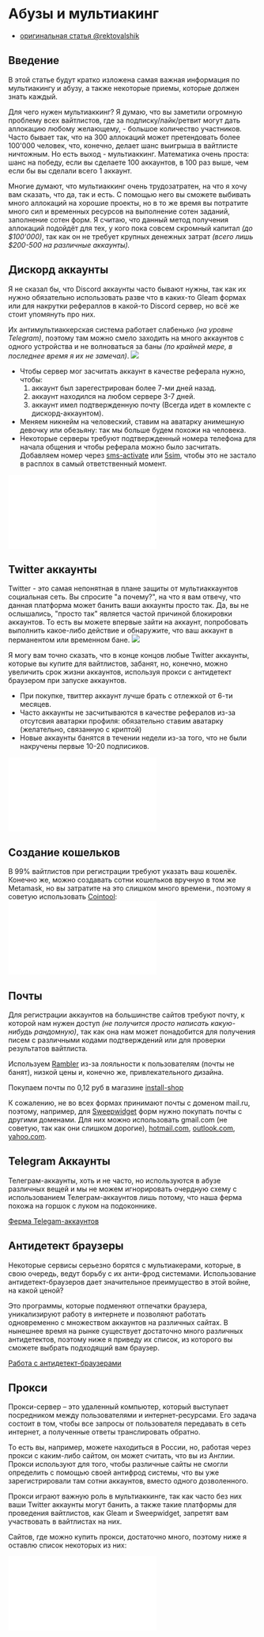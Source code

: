 # Абузы и мультиакинг
- [оригинальная статья @rektovalshik](https://telegra.ph/Metodichka-po-multiakkingu-11-12)

## Введение
В этой статье будут кратко изложена самая важная информация по мультиакингу и абузу, а также некоторые приемы, которые должен знать каждый.

Для чего нужен мультиаккинг? Я думаю, что вы заметили огромную проблему всех вайтлистов, где за подписку/лайк/ретвит могут дать аллокацию любому желающему, - большое количество участников. Часто бывает так, что на 300 аллокаций может претендовать более 100'000 человек, что, конечно, делает шанс выигрыша в вайтлисте ничтожным. Но есть выход - мультиаккинг. Математика очень проста: шанс на победу, если вы сделаете 100 аккаунтов, в 100 раз выше, чем если бы вы сделали всего 1 аккаунт.  

Многие думают, что мультиаккинг очень трудозатратен, на что я хочу вам сказать, что да, так и есть. С помощью него вы сможете выбивать много аллокаций на хорошие проекты, но в то же время вы потратите много сил и временных ресурсов на выполнение сотен заданий, заполнение сотен форм. Я считаю, что данный метод получения аллокаций подойдёт для тех, у кого пока совсем скромный капитал _(до $100'000)_, так как он не требует крупных денежных затрат *(всего лишь $200-500 на различные аккаунты).*  

## Дискорд аккаунты
Я не сказал бы, что Discord аккаунты часто бывают нужны, так как их нужно обязательно использовать разве что в каких-то Gleam формах или для накрутки рефераллов в какой-то Discord сервер, но всё же стоит упомянуть про них.  

Их антимультиаккерская система работает слабенько _(на уровне Telegram)_, поэтому там можно смело заходить на много аккаунтов с одного устройства и не волноваться за баны _(по крайней мере, в последнее время я их не замечал)_.
![](https://telegra.ph/file/e14eae581238bb36ecd89.png)


- Чтобы сервер мог засчитать аккаунт в качестве реферала нужно, чтобы:
    1. аккаунт был зарегестрирован более 7-ми дней назад.
	2. аккаунт находился на любом сервере 3-7 дней.
	3. аккаунт имел подтвержденную почту (Всегда идет в комлекте с дискорд-аккаунтом).
- Меняем никнейм на человеский, ставим на аватарку анимешную девочку или обезьяну: так мы больше будем похожи на человека.
- Некоторые серверы требуют подтвержденный номера телефона для начала общения и чтобы реферала можно было засчитать. Добавляем номер через [sms-activate](https://sms-activate.org/ru/getNumber) или [5sim](https://5sim.net/), чтобы это не застало в расплох в самый ответственный момент.

![Список Магазинов Дискорд-Аккаунтов](../Списки/Список%20Магазинов%20Дискорд-Аккаунтов.md)

## Twitter аккаунты
Twitter - это самая непонятная в плане защиты от мультиаккаунтов социальная сеть. Вы спросите "а почему?", на что я вам отвечу, что данная платформа может банить ваши аккаунты просто так. Да, вы не ослышались, "просто так" является частой причиной блокировки аккаунтов. То есть вы можете впервые зайти на аккаунт, попробовать выполнить какое-либо действие и обнаружите, что ваш аккаунт в перманентом или временном бане.
![](https://telegra.ph/file/fb07252bfb330d71dc0c1.png)

Я могу вам точно сказать, что в конце концов любые Twitter аккаунты, которые вы купите для вайтлистов, забанят, но, конечно, можно увеличить срок жизни аккаунтов, используя прокси с антидетект браузером при запуске аккаунтов.

- При покупке, твиттер аккаунт лучше брать с отлежкой от 6-ти месяцев.
- Часто аккаунты не засчитываются в качестве рефералов из-за отсутсвия аватарки профиля: обязательно ставим аватарку (желательно, связанную с криптой)
- Новые аккаунты банятся в течении недели из-за того, что не были накручены первые 10-20 подписиков.

![Список Магазинов Твиттер-Аккаунтов](../Списки/Список%20Магазинов%20Твиттер-Аккаунтов.md)

## Создание кошельков
В 99% вайтлистов при регистрации требуют указать ваш кошелёк. Конечно же, можно создавать сотни кошельков вручную в том же Metamask, но вы затратите на это слишком много времени., поэтому я советую использовать [Cointool](https://cointool.app/dashboard):
![CoinTool](../Инструменты/CoinTool.md)

## Почты
Для регистрации аккаунтов на большинстве сайтов требуют почту, к которой нам нужен доступ _(не получится просто написать какую-нибудь рандомную)_, так как она нам может понадобится для получения писем с различными кодами подтверждений или для проверки результатов вайтлиста.

Используем [Rambler](https://www.rambler.ru/) из-за лояльности к пользователям (почты не банят), низкой цены и, конечно же, привлекательного дизайна.

Покупаем почты по 0,12 руб в магазине [install-shop](https://install-shop.com/?cat_id=327)  

К сожалению, не во всех формах принимают почты с доменом mail.ru, поэтому, например, для [Sweepwidget](Абуз%20Sweepwidget.md) форм нужно покупать почты с другими доменами. Для них можно использовать gmail.com (не советую, так как они слишком дорогие), [hotmail.com](https://outlook.live.com/owa/), [outlook.com](https://outlook.live.com/owa/), [yahoo.com](https://www.yahoo.com/).

## Telegram Аккаунты
Телеграм-аккаунты, хоть и не часто, но используются в абузе различных вещей и мы не можем игнорировать очердную схему с использованием Телеграм-аккаунтов лишь потому, что наша ферма похожа на горшок с луком на подоконнике.

[Ферма Telegam-аккаунтов](Ферма%20Telegam-аккаунтов.md) 

## Антидетект браузеры
Некоторые сервисы серьезно борятся с мультиакерами, которые, в свою очередь, ведут борьбу с их анти-фрод системами. Использование антидетект-браузеров дает значительное преимущество в этой войне, на какой ценой?

Это программы, которые подменяют отпечатки браузера, уникализируют работу в интернете и позволяют работать одновременно с множеством аккаунтов на различных сайтах. В нынешнее время на рынке существует достаточно много различных антидетектов, поэтому ниже я приведу их список, из которого вы сможете выбрать подходящий вам браузер.

[Работа с антидетект-браузерами](Работа%20с%20антидетект-браузерами.md)

## Прокси
Прокси-сервер – это удаленный компьютер, который выступает посредником между пользователями и интернет-ресурсами. Его задача состоит в том, чтобы все запросы от пользователя передавать в сеть интернет, а полученные ответы транслировать обратно.  

То есть вы, например, можете находиться в России, но, работая через прокси с каким-либо сайтом, он может считать, что вы из Англии. Прокси используют для того, чтобы различные сайты не смогли определить с помощью своей антифрод системы, что вы уже зарегистрировали там сотни аккаунтов, вместо одного дозволенного.

Прокси играют важную роль в мультиаккинге, так как часто без них ваши Twitter аккаунты могут банить, а также такие платформы для проведения вайтлистов, как Gleam и Sweepwidget, запретят вам участвовать в вайтлистах на них.  

Сайтов, где можно купить прокси, достаточно много, поэтому ниже я оставлю список некоторых из них:

![Список Магазинов Прокси](../Списки/Список%20Магазинов%20Прокси.md)